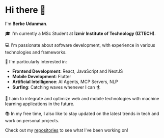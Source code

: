 # Hi there 👋

I'm **Berke Udunman**.

🎓 I'm currently a MSc Student at **İzmir Institute of Technology (IZTECH)**.

💻 I'm passionate about software development, with experience in various technologies and frameworks.

🌱 I'm particularly interested in:

- **Frontend Development**: React, JavaScript and NextJS
- **Mobile Development**: Flutter
- **Artificial Intelligence**: AI Agents, MCP Servers, NLP
- **Surfing**: Catching waves whenever I can 🏄

🚀 I aim to integrate and optimize web and mobile technologies with machine learning applications in the future.

📚 In my free time, I also like to stay updated on the latest trends in tech and work on personal projects.

Check out my [repositories](https://github.com/brkeudunman) to see what I've been working on!
